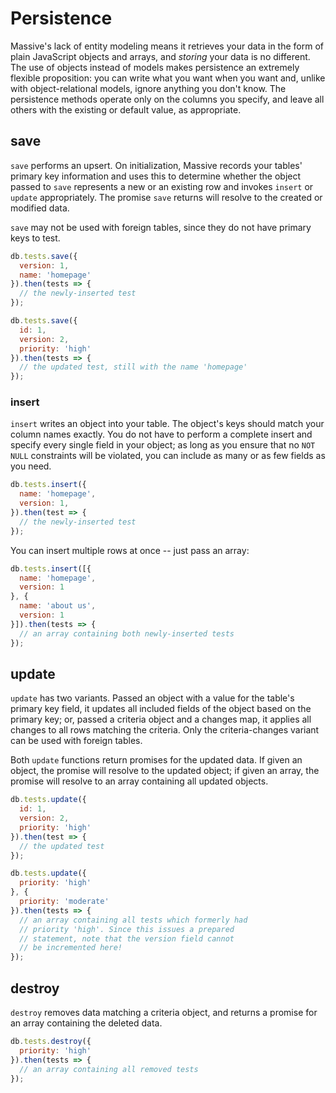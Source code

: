 # Persistence

Massive's lack of entity modeling means it retrieves your data in the form of plain JavaScript objects and arrays, and _storing_ your data is no different. The use of objects instead of models makes persistence an extremely flexible proposition: you can write what you want when you want and, unlike with object-relational models, ignore anything you don't know. The persistence methods operate only on the columns you specify, and leave all others with the existing or default value, as appropriate.

## save

`save` performs an upsert. On initialization, Massive records your tables' primary key information and uses this to determine whether the object passed to `save` represents a new or an existing row and invokes `insert` or `update` appropriately. The promise `save` returns will resolve to the created or modified data.

`save` may not be used with foreign tables, since they do not have primary keys to test.

```javascript
db.tests.save({
  version: 1,
  name: 'homepage'
}).then(tests => {
  // the newly-inserted test
});

db.tests.save({
  id: 1,
  version: 2,
  priority: 'high'
}).then(tests => {
  // the updated test, still with the name 'homepage'
});
```

### insert

`insert` writes an object into your table. The object's keys should match your column names exactly. You do not have to perform a complete insert and specify every single field in your object; as long as you ensure that no `NOT NULL` constraints will be violated, you can include as many or as few fields as you need.

```javascript
db.tests.insert({
  name: 'homepage',
  version: 1,
}).then(test => {
  // the newly-inserted test
});
```

You can insert multiple rows at once -- just pass an array:

```javascript
db.tests.insert([{
  name: 'homepage',
  version: 1
}, {
  name: 'about us',
  version: 1
}]).then(tests => {
  // an array containing both newly-inserted tests
});
```

## update

`update` has two variants. Passed an object with a value for the table's primary key field, it updates all included fields of the object based on the primary key; or, passed a criteria object and a changes map, it applies all changes to all rows matching the criteria. Only the criteria-changes variant can be used with foreign tables.

Both `update` functions return promises for the updated data. If given an object, the promise will resolve to the updated object; if given an array, the promise will resolve to an array containing all updated objects.

```javascript
db.tests.update({
  id: 1,
  version: 2,
  priority: 'high'
}).then(test => {
  // the updated test
});

db.tests.update({
  priority: 'high'
}, {
  priority: 'moderate'
}).then(tests => {
  // an array containing all tests which formerly had
  // priority 'high'. Since this issues a prepared
  // statement, note that the version field cannot
  // be incremented here!
});
```

## destroy

`destroy` removes data matching a criteria object, and returns a promise for an array containing the deleted data.

```javascript
db.tests.destroy({
  priority: 'high'
}).then(tests => {
  // an array containing all removed tests
});
```
